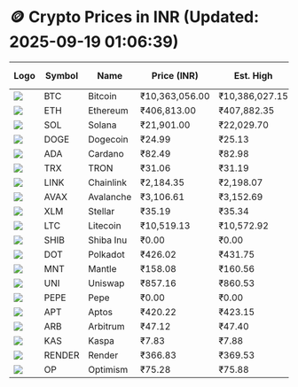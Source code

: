 # 🪙 Crypto Prices in INR (Updated: 2025-09-19 01:06:39)

| Logo | Symbol | Name       | Price (INR) | Est. High | Est. Low | Gross Profit | Fees | Net Profit | ROI % |
|------|--------|------------|-------------|-----------|----------|---------------|------|-------------|--------|
| ![](https://coin-images.coingecko.com/coins/images/1/large/bitcoin.png?1696501400) | BTC    | Bitcoin    | ₹10,363,056.00 | ₹10,386,027.15 | ₹10,340,084.85 | ₹444.31 | ₹200.00 | ₹244.31 | 0.24% |
| ![](https://coin-images.coingecko.com/coins/images/279/large/ethereum.png?1696501628) | ETH    | Ethereum   | ₹406,813.00 | ₹407,882.35 | ₹405,743.65 | ₹527.11 | ₹200.00 | ₹327.11 | 0.33% |
| ![](https://coin-images.coingecko.com/coins/images/4128/large/solana.png?1718769756) | SOL    | Solana     | ₹21,901.00 | ₹22,029.70 | ₹21,772.30 | ₹1,182.24 | ₹200.00 | ₹982.24 | 0.98% |
| ![](https://coin-images.coingecko.com/coins/images/5/large/dogecoin.png?1696501409) | DOGE   | Dogecoin   | ₹24.99 | ₹25.13 | ₹24.85 | ₹1,122.71 | ₹200.00 | ₹922.71 | 0.92% |
| ![](https://coin-images.coingecko.com/coins/images/975/large/cardano.png?1696502090) | ADA    | Cardano    | ₹82.49 | ₹82.98 | ₹82.00 | ₹1,196.35 | ₹200.00 | ₹996.35 | 1.00% |
| ![](https://coin-images.coingecko.com/coins/images/1094/large/tron-logo.png?1696502193) | TRX    | TRON       | ₹31.06 | ₹31.19 | ₹30.93 | ₹834.11 | ₹200.00 | ₹634.11 | 0.63% |
| ![](https://coin-images.coingecko.com/coins/images/877/large/chainlink-new-logo.png?1696502009) | LINK   | Chainlink  | ₹2,184.35 | ₹2,198.07 | ₹2,170.63 | ₹1,263.78 | ₹200.00 | ₹1,063.78 | 1.06% |
| ![](https://coin-images.coingecko.com/coins/images/12559/large/Avalanche_Circle_RedWhite_Trans.png?1696512369) | AVAX   | Avalanche  | ₹3,106.61 | ₹3,152.69 | ₹3,060.53 | ₹3,011.14 | ₹200.00 | ₹2,811.14 | 2.81% |
| ![](https://coin-images.coingecko.com/coins/images/100/large/fmpFRHHQ_400x400.jpg?1735231350) | XLM    | Stellar    | ₹35.19 | ₹35.34 | ₹35.04 | ₹864.76 | ₹200.00 | ₹664.76 | 0.66% |
| ![](https://coin-images.coingecko.com/coins/images/2/large/litecoin.png?1696501400) | LTC    | Litecoin   | ₹10,519.13 | ₹10,572.92 | ₹10,465.34 | ₹1,028.02 | ₹200.00 | ₹828.02 | 0.83% |
| ![](https://coin-images.coingecko.com/coins/images/11939/large/shiba.png?1696511800) | SHIB   | Shiba Inu  | ₹0.00 | ₹0.00 | ₹0.00 | ₹606.89 | ₹200.00 | ₹406.89 | 0.41% |
| ![](https://coin-images.coingecko.com/coins/images/12171/large/polkadot.png?1696512008) | DOT    | Polkadot   | ₹426.02 | ₹431.75 | ₹420.29 | ₹2,724.52 | ₹200.00 | ₹2,524.52 | 2.52% |
| ![](https://coin-images.coingecko.com/coins/images/30980/large/Mantle-Logo-mark.png?1739213200) | MNT    | Mantle     | ₹158.08 | ₹160.56 | ₹155.60 | ₹3,183.09 | ₹200.00 | ₹2,983.09 | 2.98% |
| ![](https://coin-images.coingecko.com/coins/images/12504/large/uniswap-logo.png?1720676669) | UNI    | Uniswap    | ₹857.16 | ₹860.53 | ₹853.79 | ₹788.83 | ₹200.00 | ₹588.83 | 0.59% |
| ![](https://coin-images.coingecko.com/coins/images/29850/large/pepe-token.jpeg?1696528776) | PEPE   | Pepe       | ₹0.00 | ₹0.00 | ₹0.00 | ₹960.67 | ₹200.00 | ₹760.67 | 0.76% |
| ![](https://coin-images.coingecko.com/coins/images/26455/large/aptos_round.png?1696525528) | APT    | Aptos      | ₹420.22 | ₹423.15 | ₹417.30 | ₹1,401.89 | ₹200.00 | ₹1,201.89 | 1.20% |
| ![](https://coin-images.coingecko.com/coins/images/16547/large/arb.jpg?1721358242) | ARB    | Arbitrum   | ₹47.12 | ₹47.40 | ₹46.84 | ₹1,178.38 | ₹200.00 | ₹978.38 | 0.98% |
| ![](https://coin-images.coingecko.com/coins/images/25751/large/kaspa-icon-exchanges.png?1696524837) | KAS    | Kaspa      | ₹7.83 | ₹7.88 | ₹7.79 | ₹1,156.07 | ₹200.00 | ₹956.07 | 0.96% |
| ![](https://coin-images.coingecko.com/coins/images/11636/large/rndr.png?1696511529) | RENDER | Render     | ₹366.83 | ₹369.53 | ₹364.13 | ₹1,483.82 | ₹200.00 | ₹1,283.82 | 1.28% |
| ![](https://coin-images.coingecko.com/coins/images/25244/large/Optimism.png?1696524385) | OP     | Optimism   | ₹75.28 | ₹75.88 | ₹74.68 | ₹1,619.00 | ₹200.00 | ₹1,419.00 | 1.42% |
